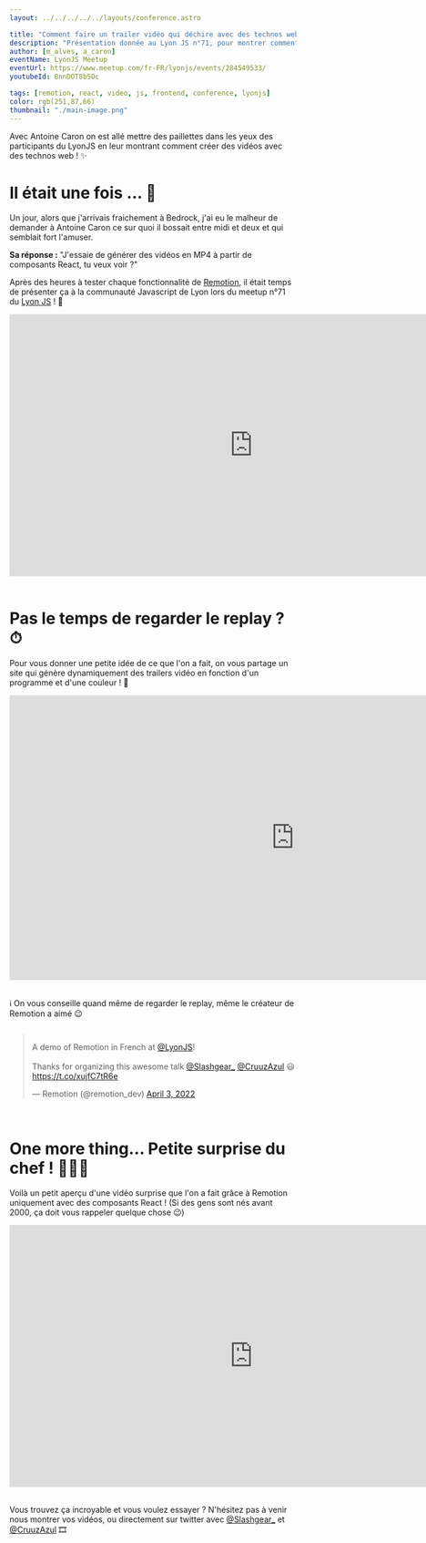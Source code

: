 ```yaml
---
layout: ../../../../../layouts/conference.astro

title: "Comment faire un trailer vidéo qui déchire avec des technos web ?"
description: "Présentation donnée au Lyon JS n°71, pour montrer comment générer des vidéos avec Remotion"
author: [m_alves, a_caron]
eventName: LyonJS Meetup
eventUrl: https://www.meetup.com/fr-FR/lyonjs/events/284549533/
youtubeId: 8nnDOT8b5Oc

tags: [remotion, react, video, js, frontend, conference, lyonjs]
color: rgb(251,87,66)
thumbnail: "./main-image.png"
---
```


Avec Antoine Caron on est allé mettre des paillettes dans les yeux des participants du LyonJS en leur montrant comment créer des vidéos avec des technos web ! ✨

# Il était une fois ... 📖

Un jour, alors que j'arrivais fraichement à Bedrock, j'ai eu le malheur de demander à Antoine Caron ce sur quoi il bossait entre midi et deux et qui semblait fort l'amuser.

**Sa réponse :** "J'essaie de générer des vidéos en MP4 à partir de composants React, tu veux voir ?"

Après des heures à tester chaque fonctionnalité de [Remotion](https://www.remotion.dev/), il était temps de présenter ça à la communauté Javascript de Lyon lors du meetup n°71 du [Lyon JS](https://www.meetup.com/fr-FR/LyonJS/) ! 🦁

<div style="text-align: center">
  <iframe src="https://www.youtube.com/embed/8nnDOT8b5Oc" title="YouTube video LyonJS" frameborder="0" allow="accelerometer; autoplay; clipboard-write; encrypted-media; gyroscope; picture-in-picture" allowfullscreen height="460" width="854"></iframe><br>
</div><br>

# Pas le temps de regarder le replay ? ⏱

Pour vous donner une petite idée de ce que l'on a fait, on vous partage un site qui génère dynamiquement des trailers vidéo en fonction d'un programme et d'une couleur ! 🤯

<div style="text-align: center">
  <iframe src="https://remotion-player-icd9panuk-slashgear.vercel.app/" title="Trailer Generator website" frameborder="0" allowfullscreen height="500" width="1000"></iframe>
</div><br>

ℹ️ On vous conseille quand même de regarder le replay, même le créateur de Remotion a aimé 😉

<div style="display: flex; justify-content: center;">
  <blockquote class="twitter-tweet"><p lang="en" dir="ltr">A demo of Remotion in French at <a href="https://twitter.com/LyonJS?ref_src=twsrc%5Etfw">@LyonJS</a>!<br><br>Thanks for organizing this awesome talk <a href="https://twitter.com/Slashgear_?ref_src=twsrc%5Etfw">@Slashgear_</a> <a href="https://twitter.com/CruuzAzul?ref_src=twsrc%5Etfw">@CruuzAzul</a> 😃<a href="https://t.co/xujfC7tR6e">https://t.co/xujfC7tR6e</a></p>&mdash; Remotion (@remotion_dev) <a href="https://twitter.com/remotion_dev/status/1510684271010271249?ref_src=twsrc%5Etfw">April 3, 2022</a></blockquote> <script async src="https://platform.twitter.com/widgets.js" charset="utf-8"></script>
</div><br>

# One more thing… Petite surprise du chef ! 👨🏻‍🍳

Voilà un petit aperçu d'une vidéo surprise que l'on a fait grâce à Remotion uniquement avec des composants React ! (Si des gens sont nés avant 2000, ça doit vous rappeler quelque chose 😉)

<div style="text-align: center">
  <iframe src="https://www.youtube.com/embed/KbKXcQglRrU" title="YouTube video Trilogie du Samedi" frameborder="0" allow="accelerometer; autoplay; clipboard-write; encrypted-media; gyroscope; picture-in-picture" allowfullscreen height="460" width="854"></iframe>
</div><br>

Vous trouvez ça incroyable et vous voulez essayer ? N'hésitez pas à venir nous montrer vos vidéos, ou directement sur twitter avec [@Slashgear_](https://twitter.com/Slashgear_) et [@CruuzAzul](https://twitter.com/CruuzAzul) 🎞